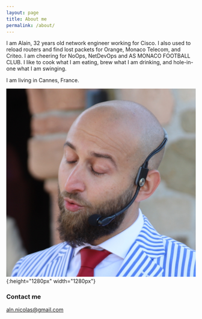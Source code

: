 ```yaml
---
layout: page
title: About me
permalink: /about/
---
```




I am Alain, 32 years old network engineer working for Cisco. I also used to reload routers and find lost packets for Orange, Monaco Telecom, and Criteo. I am cheering for NoOps, NetDevOps and AS MONACO FOOTBALL CLUB. I like to cook what I am eating, brew what I am drinking, and hole-in-one what I am swinging.

I am living in Cannes, France.

![My helpful screenshot](/images/blowinginthewind.jpg){:height="1280px" width="1280px"}

### Contact me

[aln.nicolas@gmail.com](mailto:aln.nicolas@gmail.com)
